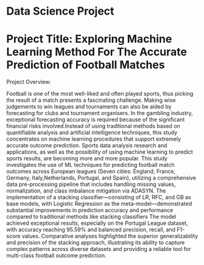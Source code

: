 # Data Science Project
# Project Title: Exploring Machine Learning Method For The Accurate Prediction of Football Matches
Project Overview:

Football is one of the most well-liked and often played sports, thus picking the result of a match presents a fascinating challenge. Making wise judgements to win leagues and tournaments can also be aided by forecasting for clubs and tournament organisers. In the gambling industry, exceptional forecasting accuracy is required because of the significant financial risks involved.Instead of using traditional methods based on quantifiable analysis and artificial intelligence techniques, this study concentrates on machine learning procedures that support extremely accurate outcome prediction. Sports data analysis research and applications, as well as the possibility of using machine learning to predict sports results, are becoming more and more popular. This study investigates the use of ML techniques for predicting football match outcomes across European leagues (Seven cities: England, France, Germany, Italy,Netherlands, Portugal, and Spain), utilizing a comprehensive data pre-processing pipeline that includes handling missing values, normalization, and class imbalance mitigation via ADASYN. The implementation of a stacking classifier—consisting of LR, RFC, and GB as base models, with Logistic Regression as the meta-model—demonstrated substantial improvements in prediction accuracy and performance compared to traditional methods like stacking classifiers The model achieved exceptional results, especially on the Portugal League dataset, with accuracy reaching 95.59% and balanced precision, recall, and F1-score values. Comparative analyses highlighted the superior generalizability and precision of the stacking approach, illustrating its ability to capture complex patterns across diverse datasets and providing a reliable tool for multi-class football outcome prediction.

